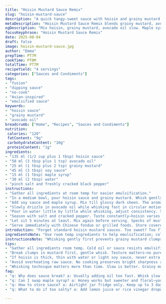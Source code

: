```yaml
---
title: "Hoisin Mustard Sauce Remix"
slug: "hoisin-mustard-sauce"
description: "A quick tangy-sweet sauce with hoisin and grainy mustard base, perfect for dipping or drizzling. Uses avocado oil instead of canola for a richer mouthfeel and swaps honey for maple syrup for earthiness. Includes soy sauce for umami depth. Mixed wet, no cooking needed—just whisk to emulsify. Salt and pepper adjust sharpness. Classic meets rustic grainy texture. Great with Asian fondue, grilled meats, or roasted veggies. Keeps well chilled, thickens slightly overnight. Whip up fast, check aroma for balance before serving. Visual: darker gloss, speckled with mustard seeds. Taste sharp but rounded, sweet-savory balance is key."
metaDescription: "Hoisin Mustard Sauce Remix blends grainy mustard, avocado oil, soy, and maple syrup. Whisk slow, rest for gloss. Rustic texture for dipping or drizzling."
ogDescription: "Mix hoisin, grainy mustard, avocado oil slow. Maple syrup adds earthiness. Rest 5 min. Glossy, speckled sauce for dipping meats or veggies."
focusKeyphrase: "Hoisin Mustard Sauce Remix"
date: 2025-08-04
draft: false
image: hoisin-mustard-sauce.jpg
author: "Emma"
prepTime: PT7M
cookTime: PT0M
totalTime: PT7M
recipeYield: "4 servings"
categories: ["Sauces and Condiments"]
tags:
- "fusion"
- "dipping sauce"
- "no-cook"
- "Asian-inspired"
- "emulsified sauce"
keywords:
- "hoisin sauce"
- "grainy mustard"
- "avocado oil"
breadcrumb: ["Home", "Recipes", "Sauces and Condiments"]
nutrition: 
 calories: "120"
 fatContent: "9g"
 carbohydrateContent: "10g"
 proteinContent: "1g"
ingredients:
- "135 ml (1/2 cup plus 1 tbsp) hoisin sauce"
- "50 ml (3 tbsp plus 1 tsp) avocado oil"
- "25 ml (1 tbsp plus 2 tsp) grainy mustard"
- "45 ml (3 tbsp) soy sauce"
- "15 ml (1 tbsp) maple syrup"
- "30 ml (2 tbsp) water"
- "pinch salt and freshly cracked black pepper"
instructions:
- "Gather all ingredients at room temp for easier emulsification."
- "In a medium bowl, pour hoisin sauce and grainy mustard. Whisk gently just to combine — breaks clumps without losing texture."
- "Add soy sauce and maple syrup. Mix till glossy dark sheen. The aroma should hit sweet umami."
- "Slowly drizzle in avocado oil while whisking fast in circular motion to emulsify. You want a velvety texture, not oily separation."
- "Pour in water little by little while whisking, adjust consistency. Should coat the back of a spoon but flow easily."
- "Season with salt and cracked pepper. Taste constantly—hoisin varies in saltiness; adjust accordingly."
- "Let sit 5 minutes at least. Mix again before serving. Specks of mustard grain and glossy swirls should be visible."
- "Serve immediately with Chinese fondue or grilled foods. Store covered in fridge up to 3 days; bring to room temp before use."
introduction: "Forget standard hoisin mustard sauces. Too sweet? Too flat? Me, I learned the hard way with sticky globs that never quite married. Swapping standard canola oil with avocado oil made it silky, richer—not that dull thin slick you get from bland oils. And soy sauce, that extra umami hit, deepened it beyond surface sweetness. Maple syrup, not honey, nailed the earthier notes I crave. It’s about complexity, balance. Texture matters: grainy mustard gives little bursts of tang, no puree smoothness. Whisking slowly, gradually, that’s how you avoid breakup; a rushed pour and the sauce splits, greases drip apart, ugly. I let it rest, watching how it thickens, settles, flavors meld. Visual cues like a glistening dark caramel gloss tell you when it's singing. Matching it with Chinese fondue in sauté? Magic—plays off meat, veggies, broth. Easy, quick, if you know what to watch for—sounds, aromas, gloss, coat on spoon. Transform ordinary dipping into something nuanced and layered."
ingredientsNote: "Use room temp ingredients to help emulsification; cold sauces or oils resist mixing and separate quickly. Avocado oil pairs well for its mild buttery notes, replacing neutral canola that feels thinner. Grainy mustard over Dijon adds inviting texture complexity but can be swapped for coarse wholeseed for crunchier bursts. Maple syrup lends earthier, less floral sweetness compared to honey—great for wintery or savory uses. Soy sauce replaces some salt, boosting savory depth; tamari for gluten-free but watch sodium levels. Water controls thickness: add slowly until it’s just loose enough to drizzle without running off like water. Adjust salt last—hoisin, soy vary in saltiness between brands. Black pepper cracked fresh is key; powdered dulls flavor. Keep substitutions handy: if hoisin’s too thick, thin with a bit more water or light soy sauce, not more oil; too sweet? Add lemon juice or rice vinegar dropwise to balance."
instructionsNote: "Whisking gently first prevents grainy mustard clumps but preserves texture. Emulsify slowly adding oil drop-by-drop—fast oil addition breaks emulsion, you’ll see oily droplets separate. Once oil fully incorporated, add water cautiously—too much makes it watery, too little thick and pasty. Stirring constantly ensures even texture. Salt and pepper last, because hoisin and soy sauce contribute variable salt loads; toss too early and flavors mask themselves. Let sauce rest for at least 5 minutes to marry flavors—eyes on surface gloss and tactile feedback on spoon coating. Sauce should coat but still drip with viscosity—if too thick, stir in a bit more water or citrus juice. Common mistake: overheating or cooking the sauce; it’s raw, preserves brightness and fresh sharpness—not cooked down or simmered. Store refrigerated in airtight jar; chill firms it slightly, bring back to room temp before using for best flow. Use whisk or fork to remix quickly if separation occurs over time. Trust your nose and fingers: aromas darken with time, texture firms, adjust before use."
tips:
- "Gather all ingredients room temp. Cold oil or sauce resists emulsification, breaks fast. Whisking slow, circular motions are key. Add avocado oil dropwise. Fast pouring splits sauce; see oily droplets separate. Resting five minutes thickens, flavors meld. Watch gloss on surface, dark caramel hue signals readiness. Grainy mustard clumps break if whisk too hard early; start gentle. Water adds control. Add little. Adjust so sauce coats but still drips, not watery. Salt last; hoisin and soy vary salt. Fresh cracked pepper brightens, powders dull it. Keep lemon juice or rice vinegar ready for tweaking sweetness or salt."
- "Break clumps in mustard first, gentle whisk. Texture matters—no puree smoothness here. Oil swirls show if emulsified or not. Too quick, sauce splits. Use a fork or balloon whisk for better air incorporation, swirl continuously. Drizzling oil slowly; key step. Add soy and maple syrup after initial mix for glossy sheen and aroma. Smell test: sweet umami should hit distinct. Don’t rush water addition; texture goes from too thick to runny fast. Toss salt and pepper at the end. Rest sauce to let taste marry. Visual cues better than timers here. Thickened sauce glistens, coats spoon evenly, speckled with mustard grains."
- "If hoisin is thick, thin with water or light soy sauce, never extra oil; oil balance ruins texture fast. Maple syrup substitution honey; earthier maple more stable, less floral. Grainy mustard swaps: coarse whole seed mustard for crunchier bursts. Soy sauce alternatives: tamari gluten-free but watch salt. For saltiness issues adjust lemon juice or rice vinegar dropwise; acidic cuts sweetness. If sauce splits, remix fast with whisk or fork. Stored in airtight jar refrigerated, use within 3 days. Bring to room temp before serving to loosen texture if too thick or pasty. Whisk again before use for consistency."
- "Avoid overheating raw sauce. No cooking preserves bright sharpness and fresh tang. Over-mixing or fast oil addition breaks emulsion; visible oily droplets separate quickly. Texture changes fast. Watch for glossy, thickened look, tactile feedback on spoon. Sauce should cling but drip easily. Specks of mustard grain stay visible, don’t lose rustic feel. Visual gloss deeper dark caramel not shiny smooth. Add water slowly. Multiple small additions better than splash. Resting helps flavors settle and sauce firm up slightly. Salt adjusts last because hoisin and soy salt varies. Fresh cracked pepper at the end accentuates flavors."
- "Whisking technique matters more than time. Slow is better. Grainy mustard flavor bursts; coarse mustard for crunchier version. Avocado oil preferred for mild buttery note; prevents thin slick feel found in canola. Maple syrup earthier than honey, less floral, blends well savory layers. Keep substitutions handy; lemon juice or rice vinegar for acidity balance or too sweet. Rest sauce before use, gloss signals. Use sounds and aromas – slow whisking makes quiet tough sauce; fast whisk causes oils to break apart, sizzle of oil separate. Visual cues key – darker gloss, speckled with mustard grain. Season carefully; hoisin salt differs."
faq:
- "q: Why does sauce break? a: Usually adding oil too fast. Whisk slow circular. Oil drips separate if rushed. Start gentle. Add dropwise. Cool ingredients help emulsify; cold resists mixing. Stir constantly, watch texture change. Don’t panic, remix quick with fork fixes usually."
- "q: Can I swap maple syrup? a: Honey works but sweeter and floral—you lose earthiness. Agave or brown rice syrup okay too but flavor less deep. Syrup controls sweetness and viscosity; adjust carefully. Lemon juice or vinegar add brightness if too sweet. Maple better for balance, stability."
- "q: How to store sauce? a: Airtight jar fridge only. Keep up to 3 days max. Sauce thickens overnight; bring to room temp before serving to loosen. Whisk before use if separated or thick. Avoid leaving out long — no preservatives here. Make fresh batch if off smell or texture."
- "q: What to do if too salty? a: Add lemon juice or rice vinegar dropwise to cut saltiness, bring balance. Also add water slowly for dilution but don’t overwater—lose texture. Maple syrup adds earthiness that masks salt. Check soy and hoisin brand salt levels before mixing; adjust salt last after tasting."

---
```

